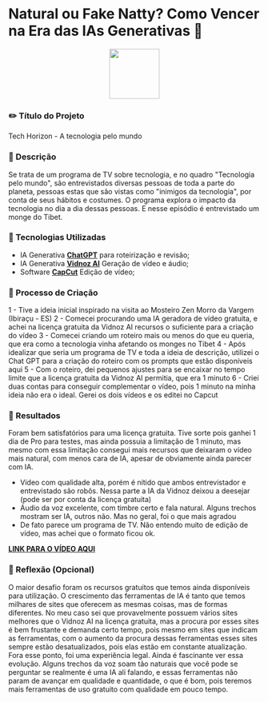 # Natural ou Fake Natty? Como Vencer na Era das IAs Generativas 🎥

<p align="center">
    <img width="100" src=".github/assets/logo.jpeg">
</p>

### ✏️ Título do Projeto
Tech Horizon - A tecnologia pelo mundo

### 📒 Descrição
Se trata de um programa de TV sobre tecnologia, e no quadro "Tecnologia pelo mundo", são entrevistados diversas pessoas de toda a parte do planeta, pessoas estas que são vistas como "inimigos da tecnologia", por conta de seus hábitos e costumes. O programa explora o impacto da tecnologia no dia a dia dessas pessoas. E nesse episódio é entrevistado um monge do Tibet.

### 🤖 Tecnologias Utilizadas
- IA Generativa **[ChatGPT](https://chat.openai.com)** para roteirização e revisão;
- IA Generativa **[Vidnoz AI](https://pt.vidnoz.com)** Geração de vídeo e áudio;
- Software **[CapCut](capcut.com)** Edição de vídeo;

### 🧐 Processo de Criação
1 - Tive a ideia inicial inspirado na visita ao Mosteiro Zen Morro da Vargem (Ibiraçu - ES)
2 - Comecei procurando uma IA geradora de vídeo gratuita, e achei na licença gratuita da Vidnoz AI recursos o suficiente para a criação do vídeo
3 - Comecei criando um roteiro mais ou menos do que eu queria, que era como a tecnologia vinha afetando os monges no Tibet
4 - Após idealizar que seria um programa de TV e toda a ideia de descrição, utilizei o Chat GPT para a criação do roteiro com os prompts que estão disponíveis aqui
5 - Com o roteiro, dei pequenos ajustes para se encaixar no tempo limite que a licença gratuita da Vidnoz AI permitia, que era 1 minuto
6 - Criei duas contas para conseguir complementar o vídeo, pois 1 minuto na minha ideia não era o ideal. Gerei os dois vídeos e os editei no Capcut

### 🚀 Resultados
Foram bem satisfatórios para uma licença gratuita. Tive sorte pois ganhei 1 dia de Pro para testes, mas ainda possuia a limitação de 1 minuto, mas mesmo com essa limitação consegui mais recursos que deixaram o vídeo mais natural, com menos cara de IA, apesar de obviamente ainda parecer com IA.
- Vídeo com qualidade alta, porém é nítido que ambos entrevistador e entrevistado são robôs. Nessa parte a IA da Vidnoz deixou a deesejar (pode ser por conta da licença gratuita)
- Áudio da voz excelente, com timbre certo e fala natural. Alguns trechos mostram ser IA, outros não. Mas no geral, foi o que mais agradou
- De fato parece um programa de TV. Não entendo muito de edição de vídeo, mas achei que o formato ficou ok.

**[LINK PARA O VÍDEO AQUI](https://youtu.be/5aNz5UMwuBQ)**

### 💭 Reflexão (Opcional)
O maior desafio foram os recursos gratuitos que temos ainda disponíveis para utilização. O crescimento das ferramentas de IA é tanto que temos milhares de sites que oferecem as mesmas coisas, mas de formas diferentes. No meu caso sei que provavelmente possuem vários sites melhores que o Vidnoz AI na licença gratuita, mas a procura por esses sites é bem frustante e demanda certo tempo, pois mesmo em sites que indicam as ferramentas, com o aumento da procura dessas ferramentas esses sites sempre estão desatualizados, pois elas estão em constante atualização. 
Fora esse ponto, foi uma experiência legal. Ainda é fascinante ver essa evolução. Alguns trechos da voz soam tão naturais que você pode se perguntar se realmente é uma IA ali falando, e essas ferramentas não param de avançar em qualidade e quantidade, o que é bom, pois teremos mais ferramentas de uso gratuito com qualidade em pouco tempo.

```

